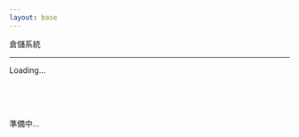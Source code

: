 ```yaml
---
layout: base
---
```


<p class="fs-2 text-center">倉儲系統</p>
<hr />
<div class="pages">
    <div class="text-center">
        <div class="spinner-grow" style="width: 5rem; height: 5rem;" role="status">
            <span class="visually-hidden">Loading...</span>
        </div>
        <p class="fs-2">準備中...</p>
    </div>
</div>
<div id="overview" class="pages container" style="display: none">
    <p class="fs-3 text-center">總覽</p>
    <div class="mb-3">
        <button class="btn btn-primary m-1" id="overview_btn_add" data-bs-toggle="modal"
            data-bs-target="#overview_modal_add">新增</button>
        <button class="btn btn-success m-1" id="overview_btn_update">重新整理</button>
    </div>
    <table class="table">
        <thead>
            <tr>
                <th scope="col">編號</th>
                <th scope="col">名稱</th>
                <th scope="col">存放位置</th>
                <th scope="col">數量</th>
                <th scope="col">動作</th>
            </tr>
        </thead>
        <tbody id="overview_tbody">
        </tbody>
    </table>
</div>
<script type="module" src="assets/js/warehouse_system.mjs"></script>